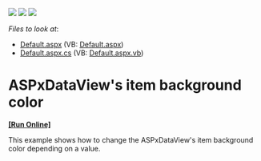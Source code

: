 <!-- default badges list -->
![](https://img.shields.io/endpoint?url=https://codecentral.devexpress.com/api/v1/VersionRange/128554316/13.1.4%2B)
[![](https://img.shields.io/badge/Open_in_DevExpress_Support_Center-FF7200?style=flat-square&logo=DevExpress&logoColor=white)](https://supportcenter.devexpress.com/ticket/details/E80004)
[![](https://img.shields.io/badge/📖_How_to_use_DevExpress_Examples-e9f6fc?style=flat-square)](https://docs.devexpress.com/GeneralInformation/403183)
<!-- default badges end -->
<!-- default file list -->
*Files to look at*:

* [Default.aspx](./CS/ExampleE80004/Default.aspx) (VB: [Default.aspx](./VB/ExampleE80004/Default.aspx))
* [Default.aspx.cs](./CS/ExampleE80004/Default.aspx.cs) (VB: [Default.aspx.vb](./VB/ExampleE80004/Default.aspx.vb))
<!-- default file list end -->
# ASPxDataView's item background color
<!-- run online -->
**[[Run Online]](https://codecentral.devexpress.com/e80004)**
<!-- run online end -->


<p>This example shows how to change the ASPxDataView's item background color depending on a value.</p>

<br/>


